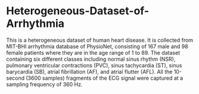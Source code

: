 # Heterogeneous-Dataset-of-Arrhythmia
This is a heterogeneous dataset of human heart disease. It is collected from MIT-BHI arrhythmia database of PhysioNet, consisting of 167 male and 98 female patients where they are in the age range of 1 to 89. The dataset containing six different classes including normal sinus rhythm (NSR), pulmonary ventricular contractions (PVC), sinus tachycardia (ST), sinus barycardia (SB), atrial fibrillation (AF), and atrial flutter (AFL).  All the 10-second (3600 samples) fragments of the ECG signal were captured at a sampling frequency of 360 Hz.
